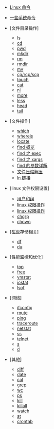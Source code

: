 - [Linux 命令](command/)
- [一些系统命令](command/00.md)

- [文件目录操作]
  - [ls](command/01.md)
  - [cd](command/02.md)
  - [pwd](command/03.md)
  - [mkdir](command/04.md)
  - [rm](command/05.md)
  - [rmdir](command/06.md)
  - [mv](command/07.md)
  - [cp/rcp/scp](command/08.md)
  - [touch](command/09.md)
  - [cat](command/10.md)
  - [nl](command/11.md)
  - [more](command/12.md)
  - [less](command/13.md)
  - [head](command/14.md)
  - [tail](command/15.md)
- [文件操作]
  - [which](command/16.md)
  - [whereis](command/17.md)
  - [locate](command/18.md)
  - [find 概览](command/19.md)
  - [find 之 exec](command/20.md)
  - [find 之 xargs](command/21.md)
  - [find 的参数详解](command/22.md)
  - [文件压缩解压](command/23.md)
  - [ln 链接](command/24.md)
- [linux 文件权限设置]
  - [用户和组](command/26.md)
  - [linux 权限操作](command/27.md)
  - [linux 权限操作](command/28.md)
  - [chgrp](command/29.md)
  - [chown](command/30.md)
- [磁盘存储相关]
  - [df](command/33.md)
  - [du](command/34.md)
- [性能监控和优化]
  - [top](command/44.md)
  - [free](command/45.md)
  - [vmstat](command/46.md)
  - [iostat](command/47.md)
  - [lsof](command/51.md)
- [网络]
  - [ifconfig](command/52.md)
  - [route](command/53.md)
  - [ping](command/54.md)
  - [traceroute](command/55.md)
  - [netstat](command/56.md)
  - [ss](command/57.md)
  - [telnet](command/58.md)
  - [s](command/59.md)
  - [d](command/60.md)
- [其他]
  - [diff](command/36.md)
  - [date](command/37.md)
  - [cal](command/38.md)
  - [grep](command/39.md)
  - [wc](command/40.md)
  - [ps](command/41.md)
  - [kill](command/42.md)
  - [killall](command/43.md)
  - [watch](command/48.md)
  - [at](command/49.md)
  - [crontab](command/50.md)
